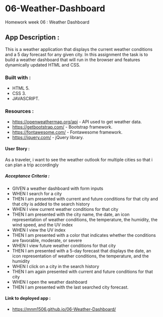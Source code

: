 # 06-Weather-Dashboard
Homework week 06 : Weather Dashboard

## App Description :
This is a weather application that displays the current weather conditions and a 5 day forecast for any given city. 
In this assignment the task is to build a weather dashboard that will run in the browser and features dynamically updated HTML and CSS.

### Built with :
- HTML 5.
- CSS 3.
- JAVASCRIPT.

### Resources :
- https://openweathermap.org/api - API used to get weather data.
- https://getbootstrap.com/ - Bootstrap framework.
- https://fontawesome.com/ - Fontawesome framework.
- https://jquery.com/ - jQuery library.

#### User Story :
As a traveler,
i want to see the weather outlook for multiple cities
so that i can plan a trip accordingly

##### Acceptance Criteria :
- GIVEN a weather dashboard with form inputs
- WHEN I search for a city
- THEN I am presented with current and future conditions for that city and that city is added to the search history
- WHEN I view current weather conditions for that city
- THEN I am presented with the city name, the date, an icon representation of weather conditions, the temperature, the humidity, the wind speed, and the UV index
- WHEN I view the UV index
- THEN I am presented with a color that indicates whether the conditions are favorable, moderate, or severe
- WHEN I view future weather conditions for that city
- THEN I am presented with a 5-day forecast that displays the date, an icon representation of weather conditions, the temperature, and the humidity
- WHEN I click on a city in the search history
- THEN I am again presented with current and future conditions for that city
- WHEN I open the weather dashboard
- THEN I am presented with the last searched city forecast.

#### Link to deployed app :
- https://mnm1506.github.io/06-Weather-Dashboard/